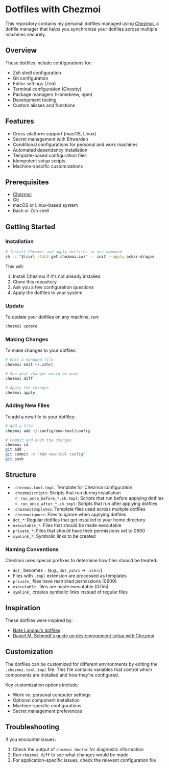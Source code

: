# Dotfiles with Chezmoi

This repository contains my personal dotfiles managed using [Chezmoi](https://www.chezmoi.io/), a dotfile manager that helps you synchronize your dotfiles across multiple machines securely.

## Overview

These dotfiles include configurations for:

- Zsh shell configuration
- Git configuration
- Editor settings (Zed)
- Terminal configuration (Ghostty)
- Package managers (Homebrew, npm)
- Development tooling
- Custom aliases and functions

## Features

- Cross-platform support (macOS, Linux)
- Secret management with Bitwarden
- Conditional configurations for personal and work machines
- Automated dependency installation
- Template-based configuration files
- Idempotent setup scripts
- Machine-specific customizations

## Prerequisites

- [Chezmoi](https://www.chezmoi.io/install/)
- Git
- macOS or Linux-based system
- Bash or Zsh shell

## Getting Started

### Installation

```bash
# Install Chezmoi and apply dotfiles in one command
sh -c "$(curl -fsLS get.chezmoi.io)" -- init --apply oskar-dragon
```

This will:

1. Install Chezmoi if it's not already installed
2. Clone this repository
3. Ask you a few configuration questions
4. Apply the dotfiles to your system

### Update

To update your dotfiles on any machine, run:

```bash
chezmoi update
```

### Making Changes

To make changes to your dotfiles:

```bash
# Edit a managed file
chezmoi edit ~/.zshrc

# See what changes would be made
chezmoi diff

# Apply the changes
chezmoi apply
```

### Adding New Files

To add a new file to your dotfiles:

```bash
# Add a file
chezmoi add ~/.config/new-tool/config

# Commit and push the changes
chezmoi cd
git add .
git commit -m "Add new-tool config"
git push
```

## Structure

- `.chezmoi.toml.tmpl`: Template for Chezmoi configuration
- `.chezmoiscripts`: Scripts that run during installation
  - `run_once_before_*.sh.tmpl`: Scripts that run before applying dotfiles
  - `run_once_after_*.sh.tmpl`: Scripts that run after applying dotfiles
- `.chezmoitemplates`: Template files used across multiple dotfiles
- `.chezmoiignore`: Files to ignore when applying dotfiles
- `dot_*`: Regular dotfiles that get installed to your home directory
- `executable_*`: Files that should be made executable
- `private_*`: Files that should have their permissions set to 0600
- `symlink_*`: Symbolic links to be created

### Naming Conventions

Chezmoi uses special prefixes to determine how files should be treated:

- `dot_` becomes `.` (e.g., `dot_zshrc` → `.zshrc`)
- Files with `.tmpl` extension are processed as templates
- `private_` files have restricted permissions (0600)
- `executable_` files are made executable (0755)
- `symlink_` creates symbolic links instead of regular files

## Inspiration

These dotfiles were inspired by:

- [Nate Landau's dotfiles](https://github.com/natelandau/dotfiles/tree/master)
- [Daniel M. Schmidt's guide on dev environment setup with Chezmoi](https://danielmschmidt.de/posts/2024-07-28-dev-env-setup-with-chezmoi/)

## Customization

The dotfiles can be customized for different environments by editing the `.chezmoi.toml.tmpl` file. This file contains variables that control which components are installed and how they're configured.

Key customization options include:

- Work vs. personal computer settings
- Optional component installation
- Machine-specific configurations
- Secret management preferences

## Troubleshooting

If you encounter issues:

1. Check the output of `chezmoi doctor` for diagnostic information
2. Run `chezmoi diff` to see what changes would be made
3. For application-specific issues, check the relevant configuration file
